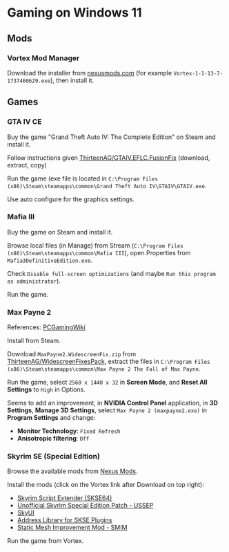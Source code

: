 # Gaming on Windows 11

## Mods

### Vortex Mod Manager

Download the installer from [nexusmods.com](https://www.nexusmods.com/about/vortex) (for example `Vortex-1-1-13-7-1737460629.exe`), then install it.

## Games

### GTA IV CE

Buy the game "Grand Theft Auto IV: The Complete Edition" on Steam and install it.

<!--
Go to [GTA IV: CE – Project Reborn](https://steamcommunity.com/sharedfiles/filedetails/?id=3298411479).
Download the file "GTA IV_ CE – Project Reborn.7z" and unzip it.
Copy the contents to `C:\Program Files (x86)\Steam\steamapps\common\Grand Theft Auto IV\GTAIV` (will overwritte some existing files).
-->

Follow instructions given [ThirteenAG/GTAIV.EFLC.FusionFix](https://github.com/ThirteenAG/GTAIV.EFLC.FusionFix) (download, extract, copy)

Run the game (exe file is located in `C:\Program Files (x86)\Steam\steamapps\common\Grand Theft Auto IV\GTAIV\GTAIV.exe`.

Use auto configure for the graphics settings.

### Mafia III

Buy the game on Steam and install it.

Browse local files (in Manage) from Stream (`C:\Program Files (x86)\Steam\steamapps\common\Mafia III`), open Properties from `Mafia3DefinitiveEdition.exe`.

Check `Disable full-screen optimizations` (and maybe `Run this program as administrator`).

Run the game.

### Max Payne 2

References: [PCGamingWiki](https://www.pcgamingwiki.com/wiki/Max_Payne_2:_The_Fall_of_Max_Payne)

Install from Steam.

Download `MaxPayne2.WidescreenFix.zip` from [ThirteenAG/WidescreenFixesPack](https://github.com/ThirteenAG/WidescreenFixesPack/releases/tag/mp2), extract the files in `C:\Program Files (x86)\Steam\steamapps\common\Max Payne 2 The Fall of Max Payne`.

Run the game, select `2560 x 1440 x 32` in **Screen Mode**, and **Reset All Settings** to `High` in Options.

Seems to add an improvement, in **NVIDIA Control Panel** application, in **3D Settings**, **Manage 3D Settings**, select `Max Payne 2 (maxpayne2.exe)` in **Program Settings** and change:

* **Monitor Technology**: `Fixed Refresh`
* **Anisotropic filtering**: `Off`

### Skyrim SE (Special Edition)

Browse the available mods from [Nexus Mods](https://www.nexusmods.com/games/skyrimspecialedition).

Install the mods (click on the Vortex link after Download on top right):

* [Skyrim Script Extender (SKSE64)](https://www.nexusmods.com/skyrimspecialedition/mods/30379?tab=description)
* [Unofficial Skyrim Special Edition Patch - USSEP](https://www.nexusmods.com/skyrimspecialedition/mods/266)
* [SkyUI](https://www.nexusmods.com/skyrimspecialedition/mods/12604)
* [Address Library for SKSE Plugins](https://www.nexusmods.com/skyrimspecialedition/mods/32444)
* [Static Mesh Improvement Mod - SMIM](https://www.nexusmods.com/skyrimspecialedition/mods/659)

Run the game from Vortex.
